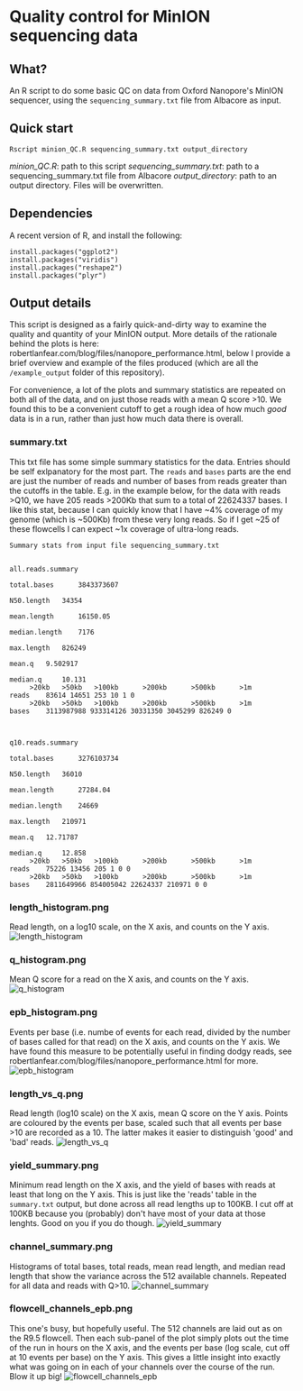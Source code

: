 # Quality control for MinION sequencing data

## What?

An R script to do some basic QC on data from Oxford Nanopore's MinION sequencer, using the `sequencing_summary.txt` file from Albacore as input.


## Quick start

```
Rscript minion_QC.R sequencing_summary.txt output_directory
```

*minion_QC.R*: path to this script
*sequencing_summary.txt*: path to a sequencing_summary.txt file from Albacore
*output_directory*: path to an output directory. Files will be overwritten.

## Dependencies
A recent version of R, and install the following:

```
install.packages("ggplot2")
install.packages("viridis")
install.packages("reshape2")
install.packages("plyr")
```

## Output details
This script is designed as a fairly quick-and-dirty way to examine the quality and quantity of your MinION output. More details of the rationale behind the plots is here: robertlanfear.com/blog/files/nanopore_performance.html, below I provide a brief overview and example of the files produced (which are all the `/example_output` folder of this repository).

For convenience, a lot of the plots and summary statistics are repeated on both all of the data, and on just those reads with a mean Q score >10. We found this to be a convenient cutoff to get a rough idea of how much *good* data is in a run, rather than just how much data there is overall.

### summary.txt

This txt file has some simple summary statistics for the data. Entries should be self exlpanatory for the most part. The `reads` and `bases` parts are the end are just the number of reads and number of bases from reads greater than the cutoffs in the table. E.g. in the example below, for the data with reads >Q10, we have 205 reads >200Kb that sum to a total of 22624337 bases. I like this stat, because I can quickly know that I have ~4% coverage of my genome (which is ~500Kb) from these very long reads. So if I get ~25 of these flowcells I can expect ~1x coverage of ultra-long reads.

```
Summary stats from input file sequencing_summary.txt 


all.reads.summary 
 	  	 
total.bases 	 3843373607 
 	  	 
N50.length 	 34354 
 	  	 
mean.length 	 16150.05 
 	  	 
median.length 	 7176 
 	  	 
max.length 	 826249 
 	  	 
mean.q 	 9.502917 
 	  	 
median.q 	 10.131 
 	 >20kb 	 >50kb 	 >100kb 	 >200kb 	 >500kb 	 >1m 	 
reads 	 83614 14651 253 10 1 0 
 	 >20kb 	 >50kb 	 >100kb 	 >200kb 	 >500kb 	 >1m 	 
bases 	 3113987988 933314126 30331350 3045299 826249 0 



q10.reads.summary 
 	  	 
total.bases 	 3276103734 
 	  	 
N50.length 	 36010 
 	  	 
mean.length 	 27284.04 
 	  	 
median.length 	 24669 
 	  	 
max.length 	 210971 
 	  	 
mean.q 	 12.71787 
 	  	 
median.q 	 12.858 
 	 >20kb 	 >50kb 	 >100kb 	 >200kb 	 >500kb 	 >1m 	 
reads 	 75226 13456 205 1 0 0 
 	 >20kb 	 >50kb 	 >100kb 	 >200kb 	 >500kb 	 >1m 	 
bases 	 2811649966 854005042 22624337 210971 0 0 
```

### length_histogram.png
Read length, on a log10 scale, on the X axis, and counts on the Y axis.
![length_histogram](example_output/length_histogram.png)

### q_histogram.png
Mean Q score for a read on the X axis, and counts on the Y axis.
![q_histogram](example_output/q_histogram.png)

### epb_histogram.png
Events per base (i.e. numbe of events for each read, divided by the number of bases called for that read) on the X axis, and counts on the Y axis. We have found this measure to be potentially useful in finding dodgy reads, see robertlanfear.com/blog/files/nanopore_performance.html for more.
![epb_histogram](example_output/epb_histogram.png)

### length_vs_q.png
Read length (log10 scale) on the X axis, mean Q score on the Y axis. Points are coloured by the events per base, scaled such that all events per base >10 are recorded as a 10. The latter makes it easier to distinguish 'good' and 'bad' reads. 
![length_vs_q](example_output/length_vs_q.png)

### yield_summary.png
Minimum read length on the X axis, and the yield of bases with reads at least that long on the Y axis. This is just like the 'reads' table in the `summary.txt` output, but done across all read lengths up to 100KB. I cut off at 100KB because you (probably) don't have most of your data at those lenghts. Good on you if you do though.
![yield_summary](example_output/yield_summary.png)

### channel_summary.png
Histograms of total bases, total reads, mean read length, and median read length that show the variance across the 512 available channels. Repeated for all data and reads with Q>10.
![channel_summary](example_output/channel_summary.png)

### flowcell_channels_epb.png
This one's busy, but hopefully useful. The 512 channels are laid out as on the R9.5 flowcell. Then each sub-panel of the plot simply plots out the time of the run in hours on the X axis, and the events per base (log scale, cut off at 10 events per base) on the Y axis. This gives a little insight into exactly what was going on in each of your channels over the course of the run. Blow it up big!
![flowcell_channels_epb](example_output/flowcell_channels_epb.png)

